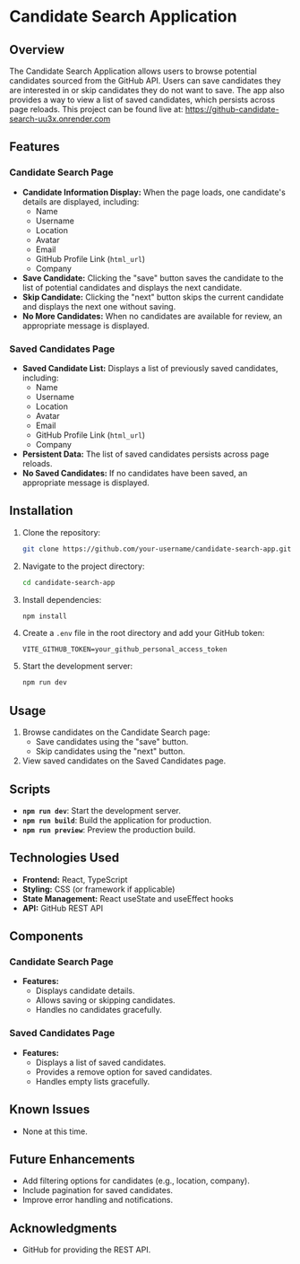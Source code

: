 
# Candidate Search Application

## Overview
The Candidate Search Application allows users to browse potential candidates sourced from the GitHub API. Users can save candidates they are interested in or skip candidates they do not want to save. The app also provides a way to view a list of saved candidates, which persists across page reloads. This project can be found live at: https://github-candidate-search-uu3x.onrender.com 

## Features

### Candidate Search Page
- **Candidate Information Display:** When the page loads, one candidate's details are displayed, including:
  - Name
  - Username
  - Location
  - Avatar
  - Email
  - GitHub Profile Link (`html_url`)
  - Company
- **Save Candidate:** Clicking the "save" button saves the candidate to the list of potential candidates and displays the next candidate.
- **Skip Candidate:** Clicking the "next" button skips the current candidate and displays the next one without saving.
- **No More Candidates:** When no candidates are available for review, an appropriate message is displayed.

### Saved Candidates Page
- **Saved Candidate List:** Displays a list of previously saved candidates, including:
  - Name
  - Username
  - Location
  - Avatar
  - Email
  - GitHub Profile Link (`html_url`)
  - Company
- **Persistent Data:** The list of saved candidates persists across page reloads.
- **No Saved Candidates:** If no candidates have been saved, an appropriate message is displayed.

## Installation

1. Clone the repository:
   ```bash
   git clone https://github.com/your-username/candidate-search-app.git
   ```

2. Navigate to the project directory:
   ```bash
   cd candidate-search-app
   ```

3. Install dependencies:
   ```bash
   npm install
   ```

4. Create a `.env` file in the root directory and add your GitHub token:
   ```env
   VITE_GITHUB_TOKEN=your_github_personal_access_token
   ```

5. Start the development server:
   ```bash
   npm run dev
   ```

## Usage

1. Browse candidates on the Candidate Search page:
   - Save candidates using the "save" button.
   - Skip candidates using the "next" button.
1. View saved candidates on the Saved Candidates page.

## Scripts

- **`npm run dev`**: Start the development server.
- **`npm run build`**: Build the application for production.
- **`npm run preview`**: Preview the production build.

## Technologies Used

- **Frontend:** React, TypeScript
- **Styling:** CSS (or framework if applicable)
- **State Management:** React useState and useEffect hooks
- **API:** GitHub REST API

## Components

### Candidate Search Page
- **Features:**
  - Displays candidate details.
  - Allows saving or skipping candidates.
  - Handles no candidates gracefully.

### Saved Candidates Page
- **Features:**
  - Displays a list of saved candidates.
  - Provides a remove option for saved candidates.
  - Handles empty lists gracefully.

## Known Issues

- None at this time.

## Future Enhancements

- Add filtering options for candidates (e.g., location, company).
- Include pagination for saved candidates.
- Improve error handling and notifications.

## Acknowledgments

- GitHub for providing the REST API.
